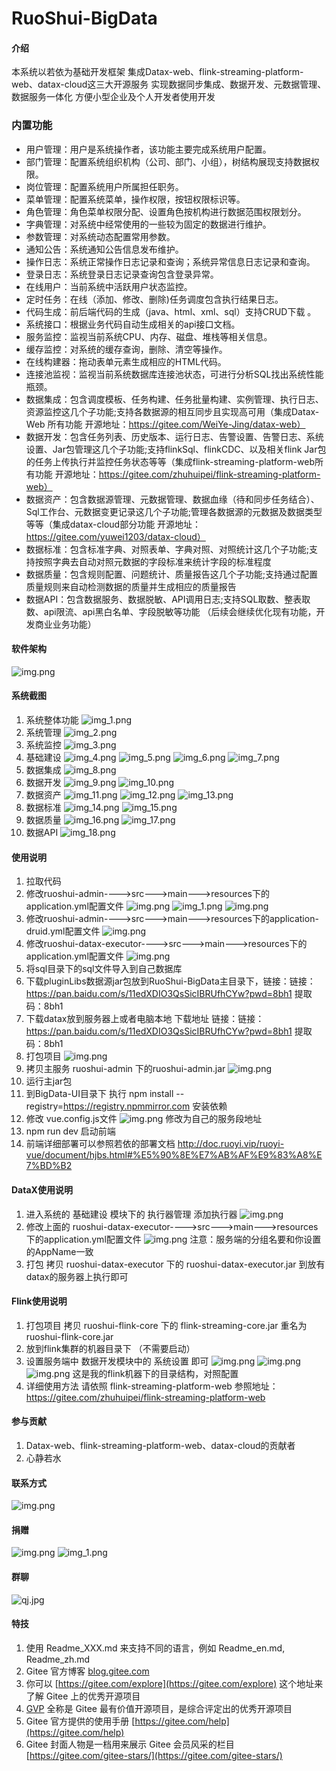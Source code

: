 # RuoShui-BigData

#### 介绍
本系统以若依为基础开发框架
集成Datax-web、flink-streaming-platform-web、datax-cloud这三大开源服务
实现数据同步集成、数据开发、元数据管理、数据服务一体化
方便小型企业及个人开发者使用开发
### 内置功能
* 用户管理：用户是系统操作者，该功能主要完成系统用户配置。
* 部门管理：配置系统组织机构（公司、部门、小组），树结构展现支持数据权限。
* 岗位管理：配置系统用户所属担任职务。
* 菜单管理：配置系统菜单，操作权限，按钮权限标识等。
* 角色管理：角色菜单权限分配、设置角色按机构进行数据范围权限划分。
* 字典管理：对系统中经常使用的一些较为固定的数据进行维护。
* 参数管理：对系统动态配置常用参数。
* 通知公告：系统通知公告信息发布维护。
* 操作日志：系统正常操作日志记录和查询；系统异常信息日志记录和查询。
* 登录日志：系统登录日志记录查询包含登录异常。
* 在线用户：当前系统中活跃用户状态监控。
* 定时任务：在线（添加、修改、删除)任务调度包含执行结果日志。
* 代码生成：前后端代码的生成（java、html、xml、sql）支持CRUD下载 。
* 系统接口：根据业务代码自动生成相关的api接口文档。
* 服务监控：监视当前系统CPU、内存、磁盘、堆栈等相关信息。
* 缓存监控：对系统的缓存查询，删除、清空等操作。
* 在线构建器：拖动表单元素生成相应的HTML代码。
* 连接池监视：监视当前系统数据库连接池状态，可进行分析SQL找出系统性能瓶颈。
* 数据集成：包含调度模板、任务构建、任务批量构建、实例管理、执行日志、资源监控这几个子功能;支持各数据源的相互同步且实现高可用（集成Datax-Web 所有功能 开源地址：https://gitee.com/WeiYe-Jing/datax-web）
* 数据开发：包含任务列表、历史版本、运行日志、告警设置、告警日志、系统设置、Jar包管理这几个子功能;支持flinkSql、flinkCDC、以及相关flink Jar包的任务上传执行并监控任务状态等等（集成flink-streaming-platform-web所有功能  开源地址：https://gitee.com/zhuhuipei/flink-streaming-platform-web）
* 数据资产：包含数据源管理、元数据管理、数据血缘（待和同步任务结合）、Sql工作台、元数据变更记录这几个子功能;管理各数据源的元数据及数据类型等等（集成datax-cloud部分功能 开源地址：https://gitee.com/yuwei1203/datax-cloud）
* 数据标准：包含标准字典、对照表单、字典对照、对照统计这几个子功能;支持按照字典去自动对照元数据的字段标准来统计字段的标准程度
* 数据质量：包含规则配置、问题统计、质量报告这几个子功能;支持通过配置质量规则来自动检测数据的质量并生成相应的质量报告
* 数据API：包含数据服务、数据脱敏、API调用日志;支持SQL取数、整表取数、api限流、api黑白名单、字段脱敏等功能
（后续会继续优化现有功能，开发商业业务功能）
#### 软件架构
![img.png](img/img.png)
#### 系统截图

1. 系统整体功能
![img_1.png](img/img_1.png)
2. 系统管理
![img_2.png](img/img_2.png)
3. 系统监控
![img_3.png](img/img_3.png)
4. 基础建设
![img_4.png](img/img_4.png)
![img_5.png](img/img_5.png)
![img_6.png](img/img_6.png)
![img_7.png](img/img_7.png)
5. 数据集成
![img_8.png](img/img_8.png)
6. 数据开发
![img_9.png](img/img_9.png)
![img_10.png](img/img_10.png)
7. 数据资产
![img_11.png](img/img_11.png)
![img_12.png](img/img_12.png)
![img_13.png](img/img_13.png)
8. 数据标准
![img_14.png](img/img_14.png)
![img_15.png](img/img_15.png)
9. 数据质量
![img_16.png](img/img_16.png)
![img_17.png](img/img_17.png)
10. 数据API
![img_18.png](img/img_18.png)
#### 使用说明
1. 拉取代码
2. 修改ruoshui-admin---->src--->main--->resources下的application.yml配置文件
![img.png](img/img50.png)
![img_1.png](img/img51.png)
![img.png](img/img52.png)
3. 修改ruoshui-admin---->src--->main--->resources下的application-druid.yml配置文件
![img.png](img/img53.png)
4. 修改ruoshui-datax-executor---->src--->main--->resources下的application.yml配置文件
![img.png](img/img54.png)
5. 将sql目录下的sql文件导入到自己数据库
6. 下载pluginLibs数据源jar包放到RuoShui-BigData主目录下，链接：链接：https://pan.baidu.com/s/11edXDIO3QsSicIBRUfhCYw?pwd=8bh1
   提取码：8bh1
7. 下载datax放到服务器上或者电脑本地 下载地址 链接：链接：https://pan.baidu.com/s/11edXDIO3QsSicIBRUfhCYw?pwd=8bh1
   提取码：8bh1
8. 打包项目
![img.png](img/img55.png)
9. 拷贝主服务 ruoshui-admin 下的ruoshui-admin.jar 
![img.png](img/img56.png)
10. 运行主jar包
11. 到BigData-UI目录下 执行 npm install --registry=https://registry.npmmirror.com
安装依赖
12. 修改 vue.config.js文件 
![img.png](img/img57.png)
修改为自己的服务段地址
13. npm run dev 启动前端
14. 前端详细部署可以参照若依的部署文档 http://doc.ruoyi.vip/ruoyi-vue/document/hjbs.html#%E5%90%8E%E7%AB%AF%E9%83%A8%E7%BD%B2


#### DataX使用说明
1. 进入系统的 基础建设 模块下的 执行器管理  添加执行器
![img.png](img/img60.png)
2. 修改上面的 ruoshui-datax-executor---->src--->main--->resources下的application.yml配置文件
![img.png](img/img54.png)
注意：服务端的分组名要和你设置的AppName一致
3. 打包 拷贝 ruoshui-datax-executor 下的 ruoshui-datax-executor.jar 到放有datax的服务器上执行即可

#### Flink使用说明
1. 打包项目 拷贝 ruoshui-flink-core 下的 flink-streaming-core.jar 重名为 ruoshui-flink-core.jar
2. 放到flink集群的机器目录下 （不需要启动）
3. 设置服务端中 数据开发模块中的 系统设置 即可
![img.png](img/img61.png)
![img.png](img/img62.png)
![img.png](img/img63.png)
这是我的flink机器下的目录结构，对照配置
4. 详细使用方法 请依照 flink-streaming-platform-web 参照地址： https://gitee.com/zhuhuipei/flink-streaming-platform-web

#### 参与贡献
1. Datax-web、flink-streaming-platform-web、datax-cloud的贡献者
2. 心静若水
#### 联系方式
![img.png](img/lxfs.png)

#### 捐赠
![img.png](img/img70.png)
![img_1.png](img/img71.png)

#### 群聊
![qj.jpg](img/qj.jpg)

#### 特技
1.  使用 Readme\_XXX.md 来支持不同的语言，例如 Readme\_en.md, Readme\_zh.md
2.  Gitee 官方博客 [blog.gitee.com](https://blog.gitee.com)
3.  你可以 [https://gitee.com/explore](https://gitee.com/explore) 这个地址来了解 Gitee 上的优秀开源项目
4.  [GVP](https://gitee.com/gvp) 全称是 Gitee 最有价值开源项目，是综合评定出的优秀开源项目
5.  Gitee 官方提供的使用手册 [https://gitee.com/help](https://gitee.com/help)
6.  Gitee 封面人物是一档用来展示 Gitee 会员风采的栏目 [https://gitee.com/gitee-stars/](https://gitee.com/gitee-stars/)
